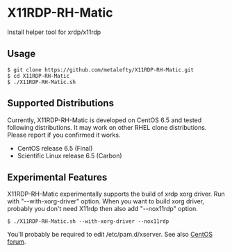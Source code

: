 X11RDP-RH-Matic
===============

Install helper tool for xrdp/x11rdp


Usage
----
```
$ git clone https://github.com/metalefty/X11RDP-RH-Matic.git
$ cd X11RDP-RH-Matic
$ ./X11RDP-RH-Matic.sh
```

Supported Distributions
----

Currently, X11RDP-RH-Matic is developed on CentOS 6.5 and tested following
distributions. It may work on other RHEL clone distributions. Please report
if you confirmed it works.

- CentOS release 6.5 (Final)
- Scientific Linux release 6.5 (Carbon)


Experimental Features
----
X11RDP-RH-Matic experimentally supports the build of xrdp xorg driver. Run with
"--with-xorg-driver" option. When you want to build xorg driver, probably you
don't need X11rdp then also add "--nox11rdp" option.

```
$ ./X11RDP-RH-Matic.sh --with-xorg-driver --nox11rdp
```

You'll probably be required to edit /etc/pam.d/xserver. See also
[CentOS forum](https://www.centos.org/forums/viewtopic.php?t=21185).
